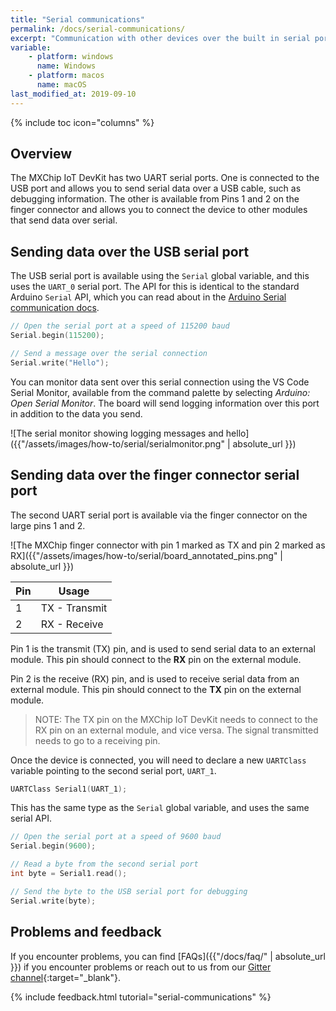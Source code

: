 ```yaml
---
title: "Serial communications"
permalink: /docs/serial-communications/
excerpt: "Communication with other devices over the built in serial ports."
variable:
    - platform: windows
      name: Windows
    - platform: macos
      name: macOS
last_modified_at: 2019-09-10
---
```


{% include toc icon="columns" %}

## Overview

The MXChip IoT DevKit has two UART serial ports. One is connected to the USB
port and allows you to send serial data over a USB cable, such as debugging
information. The other is available from Pins 1 and 2 on the finger connector
and allows you to connect the device to other modules that send data over
serial.

## Sending data over the USB serial port

The USB serial port is available using the `Serial` global variable, and this
uses the `UART_0` serial port. The API for this is identical to the standard
Arduino `Serial` API, which you can read about in the
[Arduino Serial communication docs](https://www.arduino.cc/reference/en/language/functions/communication/serial/).

```c
// Open the serial port at a speed of 115200 baud
Serial.begin(115200);

// Send a message over the serial connection
Serial.write("Hello");
```

You can monitor data sent over this serial connection using the VS Code Serial
Monitor, available from the command palette by selecting _Arduino: Open Serial
Monitor_. The board will send logging information over this port in addition to
the data you send.

![The serial monitor showing logging messages and hello]({{"/assets/images/how-to/serial/serialmonitor.png" | absolute_url }})

## Sending data over the finger connector serial port

The second UART serial port is available via the finger connector on the large
pins 1 and 2.

![The MXChip finger connector with pin 1 marked as TX and pin 2 marked as RX]({{"/assets/images/how-to/serial/board_annotated_pins.png" | absolute_url }})

| Pin | Usage         |
| --- | ------------- |
| 1   | TX - Transmit |
| 2   | RX - Receive  |

Pin 1 is the transmit (TX) pin, and is used to send serial data to an external
module. This pin should connect to the **RX** pin on the external module.

Pin 2 is the receive (RX) pin, and is used to receive serial data from an
external module. This pin should connect to the **TX** pin on the external
module.

> NOTE: The TX pin on the MXChip IoT DevKit needs to connect to the RX pin on an
> external module, and vice versa. The signal transmitted needs to go to a
> receiving pin.

Once the device is connected, you will need to declare a new `UARTClass`
variable pointing to the second serial port, `UART_1`.

```c
UARTClass Serial1(UART_1);
```

This has the same type as the `Serial` global variable, and uses the same serial
API.

```c
// Open the serial port at a speed of 9600 baud
Serial.begin(9600);

// Read a byte from the second serial port
int byte = Serial1.read();

// Send the byte to the USB serial port for debugging
Serial.write(byte);
```

## Problems and feedback

If you encounter problems, you can find [FAQs]({{"/docs/faq/" | absolute_url }})
if you encounter problems or reach out to us from our
[Gitter channel](https://gitter.im/Microsoft/azure-iot-developer-kit){:target="\_blank"}.

{% include feedback.html tutorial="serial-communications" %}
